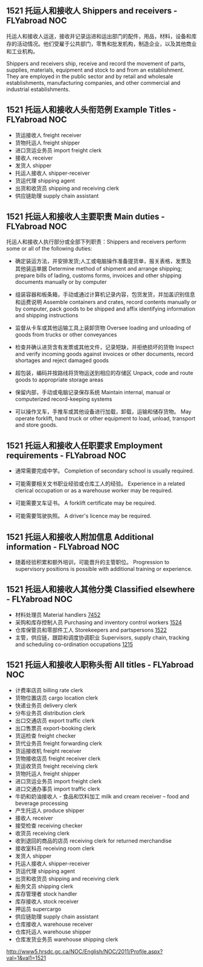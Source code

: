 ## 1521 托运人和接收人 Shippers and receivers - FLYabroad NOC

托运人和接收人运送，接收并记录运进和运出部门的配件，用品，材料，设备和库存的活动情况。他们受雇于公共部门，零售和批发机构，制造企业，以及其他商业和工业机构。

Shippers and receivers ship, receive and record the movement of parts, supplies, materials, equipment and stock to and from an establishment. They are employed in the public sector and by retail and wholesale establishments, manufacturing companies, and other commercial and industrial establishments.

## 1521 托运人和接收人头衔范例 Example Titles - FLYabroad NOC

* 货运接收人 freight receiver
* 货物托运人 freight shipper
* 进口货运业务员 import freight clerk
* 接收人 receiver
* 发货人 shipper
* 托运人接收人 shipper-receiver
* 货运代理 shipping agent
* 出货和收货员 shipping and receiving clerk
* 供应链助理 supply chain assistant

## 1521 托运人和接收人主要职责 Main duties - FLYabroad NOC

托运人和接收人执行部分或全部下列职责：Shippers and receivers perform some or all of the following duties:

* 确定装运方法，并安排发货;人工或电脑操作准备提货单，报关表格，发票及其他装运单据
Determine method of shipment and arrange shipping; prepare bills of lading, customs forms, invoices and other shipping documents manually or by computer

* 组装容器和板条箱，手动或通过计算机记录内容，包货发货，并加盖识别信息和运费说明
Assemble containers and crates, record contents manually or by computer, pack goods to be shipped and affix identifying information and shipping instructions

* 监督从卡车或其他运输工具上装卸货物
Oversee loading and unloading of goods from trucks or other conveyances

* 检查并确认进货含有发票或其他文件，记录短缺，并拒绝损坏的货物
Inspect and verify incoming goods against invoices or other documents, record shortages and reject damaged goods

* 超包装，编码并按路线将货物运送到相应的存储区
Unpack, code and route goods to appropriate storage areas

* 保留内部，手动或电脑记录保存系统
Maintain internal, manual or computerized record-keeping systems

* 可以操作叉车，手推车或其他设备进行加载，卸载，运输和储存货物。
May operate forklift, hand truck or other equipment to load, unload, transport and store goods.

## 1521 托运人和接收人任职要求 Employment requirements - FLYabroad NOC

* 通常需要完成中学。
Completion of secondary school is usually required.

* 可能需要相关文书职业经验或仓库工人的经验。
Experience in a related clerical occupation or as a warehouse worker may be required.

* 可能需要叉车证书。
A forklift certificate may be required.

* 可能需要驾驶执照。
A driver's licence may be required.

## 1521 托运人和接收人附加信息 Additional information - FLYabroad NOC

* 随着经验积累和额外培训，可能晋升的主管职位。
Progression to supervisory positions is possible with additional training or experience.

## 1521 托运人和接收人其他分类 Classified elsewhere - FLYabroad NOC

* 材料处理员 Material handlers [7452](7452)
* 采购和库存控制人员 Purchasing and inventory control workers [1524](1524)
* 仓库保管员和零部件工人 Storekeepers and partspersons [1522](1522)
* 主管，供应链，跟踪和调度协调职业 Supervisors, supply chain, tracking and scheduling co-ordination occupations [1215](1215)

## 1521 托运人和接收人职称头衔 All titles - FLYabroad NOC

* 计费率店员 billing rate clerk
* 货物位置店员 cargo location clerk
* 快递业务员 delivery clerk
* 分布业务员 distribution clerk
* 出口交通店员 export traffic clerk
* 出口售票员 export-booking clerk
* 货运检查 freight checker
* 货代业务员 freight forwarding clerk
* 货运接收机 freight receiver
* 货物接收店员 freight receiver clerk
* 货运收货员 freight receiving clerk
* 货物托运人 freight shipper
* 进口货运业务员 import freight clerk
* 进口交通办事员 import traffic clerk
* 牛奶和奶油接收人 - 食品和饮料加工 milk and cream receiver – food and beverage processing
* 产生托运人 produce shipper
* 接收人 receiver
* 接受检查 receiving checker
* 收货员 receiving clerk
* 收到退回的商品的店员 receiving clerk for returned merchandise
* 接收室科员 receiving room clerk
* 发货人 shipper
* 托运人接收人 shipper-receiver
* 货运代理 shipping agent
* 出货和收货员 shipping and receiving clerk
* 船务文员 shipping clerk
* 库存管理者 stock handler
* 库存接收人 stock receiver
* 押运员 supercargo
* 供应链助理 supply chain assistant
* 仓库接收人 warehouse receiver
* 仓库托运人 warehouse shipper
* 仓库发货业务员 warehouse shipping clerk

http://www5.hrsdc.gc.ca/NOC/English/NOC/2011/Profile.aspx?val=1&val1=1521